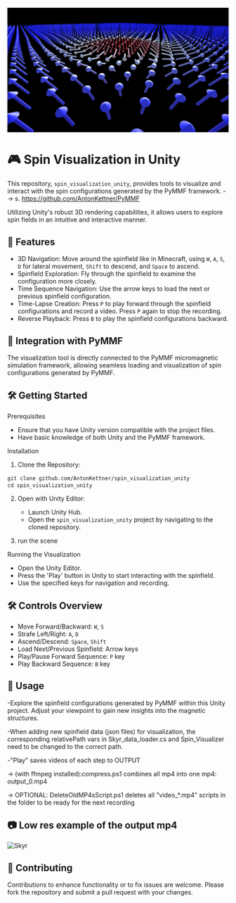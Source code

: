 ![Skyr](Assets/ReadmeAssets/Skyr_orig.png)
# 🎮 Spin Visualization in Unity

This repository, `spin_visualization_unity`, provides tools to visualize and interact with the spin configurations generated by the PyMMF framework. --> s. https://github.com/AntonKettner/PyMMF

Utilizing Unity's robust 3D rendering capabilities, it allows users to explore spin fields in an intuitive and interactive manner.

## 🎨 Features

- 3D Navigation: Move around the spinfield like in Minecraft, using `W`, `A`, `S`, `D` for lateral movement, `Shift` to descend, and `Space` to ascend.
- Spinfield Exploration: Fly through the spinfield to examine the configuration more closely.
- Time Sequence Navigation: Use the arrow keys to load the next or previous spinfield configuration.
- Time-Lapse Creation: Press `P` to play forward through the spinfield configurations and record a video. Press `P` again to stop the recording.
- Reverse Playback: Press `B` to play the spinfield configurations backward.

## 🔗 Integration with PyMMF

The visualization tool is directly connected to the PyMMF micromagnetic simulation framework, allowing seamless loading and visualization of spin configurations generated by PyMMF.

## 🛠️ Getting Started

Prerequisites

- Ensure that you have Unity version compatible with the project files.
- Have basic knowledge of both Unity and the PyMMF framework.

Installation

1. Clone the Repository:

```shell
git clone github.com/AntonKettner/spin_visualization_unity
cd spin_visualization_unity
```

2. Open with Unity Editor:
   - Launch Unity Hub.
   - Open the `spin_visualization_unity` project by navigating to the cloned repository.

3. run the scene

Running the Visualization

- Open the Unity Editor.
- Press the 'Play' button in Unity to start interacting with the spinfield.
- Use the specified keys for navigation and recording.

## 🛠️ Controls Overview

- Move Forward/Backward: `W`, `S`
- Strafe Left/Right: `A`, `D`
- Ascend/Descend: `Space`, `Shift`
- Load Next/Previous Spinfield: Arrow keys
- Play/Pause Forward Sequence: `P` key
- Play Backward Sequence: `B` key

## 🎥 Usage

-Explore the spinfield configurations generated by PyMMF within this Unity project. Adjust your viewpoint to gain new insights into the magnetic structures.


-When adding new spinfield data (json files) for visualization, the corresponding relativePath vars in Skyr_data_loader.cs and Spin_Visualizer need to be changed to the correct path.


-"Play" saves videos of each step to OUTPUT

-> (with ffmpeg installed):compress.ps1 combines all mp4 into one mp4: output_0.mp4

-> OPTIONAL: DeleteOldMP4sScript.ps1 deletes all "video_*.mp4" scripts in the folder to be ready for the next recording

## 📷 Low res example of the output mp4

![Skyr](Assets/ReadmeAssets/skyrmion_Unity.png)

## 🤝 Contributing

Contributions to enhance functionality or to fix issues are welcome. Please fork the repository and submit a pull request with your changes.
